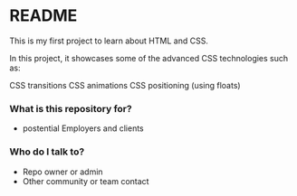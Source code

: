 # README #

This is my first project to learn about HTML and CSS.

In this project, it showcases some of the advanced CSS technologies such as:

CSS transitions
CSS animations
CSS positioning (using floats)

### What is this repository for? ###

* postential Employers and clients

### Who do I talk to? ###
* Repo owner or admin
* Other community or team contact
